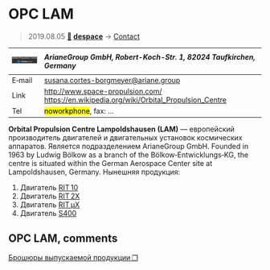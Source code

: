 # OPC LAM
> 2019.08.05 **[🚀](../index/index.md) [despace](index.md)** → [Contact](contact.md)

|[![](f/contact/o/opc_lam_logo1_thumb.jpg)](f/contact/o/opc_lam_logo1.png)|*ArianeGroup GmbH, Robert-Koch-Str. 1, 82024 Taufkirchen, Germany*|
|:--|:--|
|E‑mail| <susana.cortes-borgmeyer@ariane.group> |
|Link| <http://www.space-propulsion.com/><br> <https://en.wikipedia.org/wiki/Orbital_Propulsion_Centre> |
|Tel| <mark>noworkphone</mark>, fax: … |

**Orbital Propulsion Centre Lampoldshausen (LAM)** — европейский производитель двигателей и двигательных установок космических аппаратов. Является подразделением ArianeGroup GmbH. Founded in 1963 by Ludwig Bölkow as a branch of the Bölkow‑Entwicklungs‑KG, the centre is situated within the German Aerospace Center site at Lampoldshausen, Germany. Нынешняя продукция:

   1. Двигатель [RIT 10](rit_10.md)
   1. Двигатель [RIT 2X](rit_2x.md)
   1. Двигатель [RIT µX](rit_mux.md)
   1. Двигатель [S400](s400.md)


<p style="page-break-after:always"> </p>

## OPC LAM, comments

[Брошюры выпускаемой продукции ❐](f/contact/o/opc_lam_brochures.7z)
